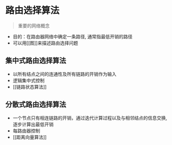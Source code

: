 # 路由选择算法

> 重要的网络概念

- 目的：在路由器网络中确定一条路径,  通常指最低开销的路径
- 可以用[[图]]来描述路由选择问题

## 集中式路由选择算法

- 以所有结点之间的连通性及所有链路的开销作为输入
- 逻辑集中式控制
- [[链路状态算法]]

## 分散式路由选择算法

- 一个节点只有相连链路的开销，通过迭代计算过程以及与相邻结点的信息交换, 逐步计算出最低开销
- 每路由器控制
- [[距离向量算法]]
